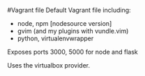 #Vagrant file
Default Vagrant file including:

* node, npm [nodesource version]
* gvim (and my plugins with vundle.vim)
* python, virtualenvwrapper

Exposes ports 3000, 5000 for node and flask

Uses the virtualbox provider.
